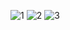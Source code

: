 

![1](https://github.com/user-attachments/assets/892bed14-6bc5-49d0-a2ed-07a6922a3d5e)
![2](https://github.com/user-attachments/assets/96698094-0cf4-40d2-9458-f731e19d2707)
![3](https://github.com/user-attachments/assets/6d9293f6-c418-4e92-bdc6-55ec1e320154)
